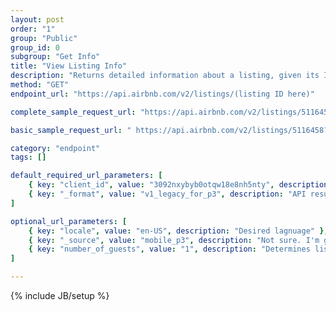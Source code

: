 ```yaml
---
layout: post
order: "1"
group: "Public"
group_id: 0
subgroup: "Get Info"
title: "View Listing Info"
description: "Returns detailed information about a listing, given its ID (e.g., found in the search endpoint reponse)."
method: "GET"
endpoint_url: "https://api.airbnb.com/v2/listings/(listing ID here)"

complete_sample_request_url: "https://api.airbnb.com/v2/listings/5116458?client_id=3092nxybyb0otqw18e8nh5nty&locale=en-US&currency=USD&_format=v1_legacy_for_p3&_source=mobile_p3&number_of_guests=1"

basic_sample_request_url: " https://api.airbnb.com/v2/listings/5116458?client_id=3092nxybyb0otqw18e8nh5nty&_format=v1_legacy_for_p3"

category: "endpoint"
tags: []

default_required_url_parameters: [
	{ key: "client_id", value: "3092nxybyb0otqw18e8nh5nty", description: "API Key" },
	{ key: "_format", value: "v1_legacy_for_p3", description: "API result format (just put this -- it won't work without it)" }
]

optional_url_parameters: [
	{ key: "locale", value: "en-US", description: "Desired lagnuage" },
	{ key: "_source", value: "mobile_p3", description: "Not sure. I'm guessing this means the request is coming from an Android mobile phone." },
	{ key: "number_of_guests", value: "1", description: "Determines listing availability dates based on the # of guests." }
]

---
```

{% include JB/setup %}
